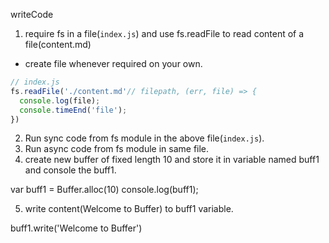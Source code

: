 writeCode

1. require fs in a file(`index.js`) and use fs.readFile to read content of a file(content.md)

- create file whenever required on your own.

```js
// index.js
fs.readFile('./content.md'// filepath, (err, file) => {
  console.log(file);
  console.timeEnd('file');
})
```

2. Run sync code from fs module in the above file(`index.js`).
3. Run async code from fs module in same file.
4. create new buffer of fixed length 10 and store it in variable named buff1 and console the buff1.

var buff1 = Buffer.alloc(10)
console.log(buff1);

5. write content(Welcome to Buffer) to buff1 variable.

buff1.write('Welcome to Buffer')